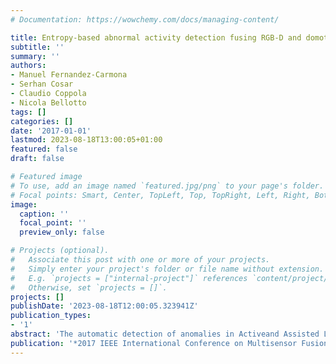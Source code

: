 ```yaml
---
# Documentation: https://wowchemy.com/docs/managing-content/

title: Entropy-based abnormal activity detection fusing RGB-D and domotic sensors
subtitle: ''
summary: ''
authors:
- Manuel Fernandez-Carmona
- Serhan Cosar
- Claudio Coppola
- Nicola Bellotto
tags: []
categories: []
date: '2017-01-01'
lastmod: 2023-08-18T13:00:05+01:00
featured: false
draft: false

# Featured image
# To use, add an image named `featured.jpg/png` to your page's folder.
# Focal points: Smart, Center, TopLeft, Top, TopRight, Left, Right, BottomLeft, Bottom, BottomRight.
image:
  caption: ''
  focal_point: ''
  preview_only: false

# Projects (optional).
#   Associate this post with one or more of your projects.
#   Simply enter your project's folder or file name without extension.
#   E.g. `projects = ["internal-project"]` references `content/project/deep-learning/index.md`.
#   Otherwise, set `projects = []`.
projects: []
publishDate: '2023-08-18T12:00:05.323941Z'
publication_types:
- '1'
abstract: 'The automatic detection of anomalies in Activeand Assisted Living (AAL) environments is important formonitoring the wellbeing and safety of the elderly at home.The integration of smart domotic sensors (e.g. presencedetectors) and those ones equipping modern mobile robots (e.g.RGB-D cameras) provides new opportunities for addressing thischallenge. In this paper, we propose a novel solution to combinelocal activity levels detected by a single RGB-D camera withthe global activity perceived by a network of domotic sensors.Our approach relies on a new method for computing sucha global activity using various presence detectors, based onthe concept of entropy from information theory. This entropyeffectively shows how active a particular room or environment’sarea is. The solution includes also a new application ofHybrid Markov Logic Networks (HMLNs) to merge differentinformation sources for local and global anomaly detection.The system has been tested with a comprehensive dataset ofRGB-D and domotic data containing data entries from 37different domotic sensors (presence, temperature, light, energyconsumption, door contact), which is made publicly available.The experimental results show the effectiveness of our approachand its potential for complex anomaly detection in AAL settings.'
publication: '*2017 IEEE International Conference on Multisensor Fusion and Integration for Intelligent Systems (MFI)*'
---
```

